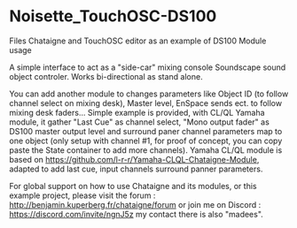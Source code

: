 # Noisette_TouchOSC-DS100
Files Chataigne and TouchOSC editor as an example of DS100 Module usage

A simple interface to act as a "side-car" mixing console Soundscape sound object controler.
Works bi-directional as stand alone.

You can add another module to changes parameters like Object ID (to follow channel select on mixing desk), Master level, EnSpace sends ect. to follow mixing desk faders...
Simple example is provided, with CL/QL Yamaha module, it gather "Last Cue" as channel select, "Mono output fader" as DS100 master output level and surround paner channel parameters map to one object (only setup with channel #1, for proof of concept, you can copy paste the State container to add more channels).
Yamaha CL/QL module is based on https://github.com/l-r-r/Yamaha-CLQL-Chataigne-Module, adapted to add last cue, input channels surround panner parameters.

For global support on how to use Chataigne and its modules, or this example project, please visit the forum : http://benjamin.kuperberg.fr/chataigne/forum or join me on Discord : https://discord.com/invite/ngnJ5z my contact there is also "madees".
